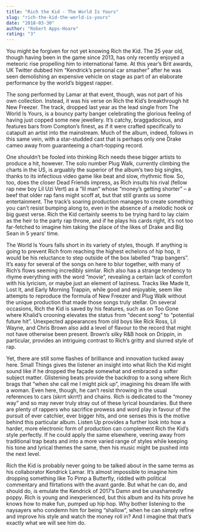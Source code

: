 ```yaml
---
title: "Rich the Kid - The World Is Yours"
slug: "rich-the-kid-the-world-is-yours"
date: "2018-03-30"
author: "Robert Apps-Hoare"
rating: "3"
---
```


You might be forgiven for not yet knowing Rich the Kid. The 25 year old, though having been in the game since 2013, has only recently enjoyed a meteoric rise propelling him to international fame. At this year’s Brit awards, UK Twitter dubbed him “Kendrick’s personal car smasher” after he was seen demolishing an expensive vehicle on stage as part of an elaborate performance by the world’s biggest rapper.

The song performed by Lamar at that event, though, was not part of his own collection. Instead, it was his verse on Rich the Kid’s breakthrough hit New Freezer. The track, dropped last year as the lead single from The World Is Yours, is a bouncy party banger celebrating the glorious feeling of having just copped some new jewellery. It’s catchy, braggadocious, and features bars from Compton’s finest, as if it were crafted specifically to catapult an artist into the mainstream. Much of the album, indeed, follows in this same vein, with a star-studded cast that is perhaps only one Drake cameo away from guaranteeing a chart-topping record.

One shouldn’t be fooled into thinking Rich needs these bigger artists to produce a hit, however. The solo number Plug Walk, currently climbing the charts in the US, is arguably the superior of the album’s two big singles, thanks to its infectious video game like beat and slow, rhythmic flow. So, too, does the closer Dead Friends impress, as Rich insults his rival (fellow rap new boy Lil Uzi Vert) as a “lil man” whose “money’s getting shorter” – a beef that older rap fans might scoff at, but that still grants us some entertainment. The track’s soaring production manages to create something you can’t resist bumping along to, even in the absence of a melodic hook or big guest verse. Rich the Kid certainly seems to be trying hard to lay claim as the heir to the party rap throne, and if he plays his cards right, it’s not too far-fetched to imagine him taking the place of the likes of Drake and Big Sean in 5 years’ time.

The World Is Yours falls short in its variety of styles, though. If anything is going to prevent Rich from reaching the highest echelons of hip hop, it would be his reluctance to step outside of the box labelled “trap bangers”. It’s easy for several of the songs on here to blur together, with many of Rich’s flows seeming incredibly similar. Rich also has a strange tendency to rhyme everything with the word “movie”, revealing a certain lack of comfort with his lyricism, or maybe just an element of laziness. Tracks like Made It, Lost It, and Early Morning Trappin, while good and enjoyable, seem like attempts to reproduce the formula of New Freezer and Plug Walk without the unique production that made those songs truly stellar. On several occasions, Rich the Kid is saved by his features, such as on Too Gone where Khalid’s crooning elevates the status from “decent song” to “potential future hit”. Unexpected appearances from old boys like Rick Ross, Lil Wayne, and Chris Brown also add a level of flavour to the record that might not have otherwise been present. Brown’s silky R&B hook on Drippin, in particular, provides an intriguing contrast to Rich’s gritty and slurred style of rap.

Yet, there are still some flashes of brilliance and innovation tucked away here. Small Things gives the listener an insight into what Rich the Kid might sound like if he dropped the façade somewhat and embraced a softer subject matter. Glistening beats provide the backdrop to a song where Rich brags that “when she call me I might pick up”, imagining his dream life with a woman. Even here, though, he can’t resist throwing in the usual references to cars (skrrt skrrt!) and chains. Rich is dedicated to the “money way” and so may never truly stray out of these lyrical boundaries. But there are plenty of rappers who sacrifice prowess and word play in favour of the pursuit of ever catchier, ever bigger hits, and one senses this is the motive behind this particular album. Listen Up provides a further look into how a harder, more electronic form of production can complement Rich the Kid’s style perfectly. If he could apply the same elsewhere, veering away from traditional trap beats and into a more varied range of styles while keeping his tone and lyrical themes the same, then his music might be pushed into the next level.

Rich the Kid is probably never going to be talked about in the same terms as his collaborator Kendrick Lamar. It’s almost impossible to imagine him dropping something like To Pimp a Butterfly, riddled with political commentary and flirtations with the avant garde. But what he can do, and should do, is emulate the Kendrick of 2017’s Damn and be unashamedly poppy. Rich is young and inexperienced, but this album and its hits prove he knows how to make fun, pumped up hip hop. Why bother listening to the naysayers who condemn him for being “shallow”, when he can simply refine and improve his style and watch the money roll in? And I imagine that that’s exactly what we will see him do.
